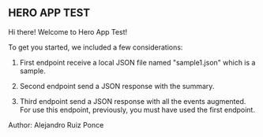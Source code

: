 ## HERO APP TEST

Hi there! Welcome to Hero App Test!

To get you started, we included a few considerations:

1) First endpoint receive a local JSON file named "sample1.json" which is a sample.

2) Second endpoint send a JSON response with the summary.

3) Third endpoint send a JSON response with all the events augmented. For use this endpoint, previously, you must have used the first endpoint.


Author: Alejandro Ruiz Ponce
